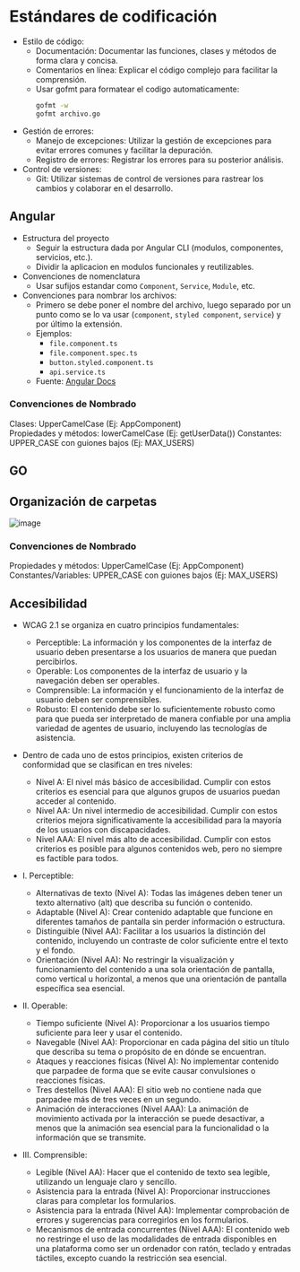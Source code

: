 # Estándares de codificación

- Estilo de código:
  - Documentación: Documentar las funciones, clases y métodos de forma clara y concisa.
  - Comentarios en línea: Explicar el código complejo para facilitar la comprensión.
  - Usar gofmt para formatear el codigo automaticamente:
    ```bash
    gofmt -w
    gofmt archivo.go
    ```
- Gestión de errores:
  - Manejo de excepciones: Utilizar la gestión de excepciones para evitar errores comunes y facilitar la depuración.
  - Registro de errores: Registrar los errores para su posterior análisis.
- Control de versiones:
  - Git: Utilizar sistemas de control de versiones para rastrear los cambios y colaborar en el desarrollo.

## Angular

- Estructura del proyecto
  - Seguir la estructura dada por Angular CLI (modulos, componentes, servicios, etc.).
  - Dividir la aplicacion en modulos funcionales y reutilizables.
- Convenciones de nomenclatura
  - Usar sufijos estandar como `Component`, `Service`, `Module`, etc.
- Convenciones para nombrar los archivos:
  - Primero se debe poner el nombre del archivo, luego separado por un punto como se lo va usar (`component`, `styled component`, `service`) y por último la extensión.
  - Ejemplos:
    - `file.component.ts`
    - `file.component.spec.ts`
    - `button.styled.component.ts`
    - `api.service.ts`
  - Fuente: [Angular Docs](https://angular.dev/style-guide#file-structure-conventions)

### Convenciones de Nombrado

Clases: UpperCamelCase (Ej: AppComponent)  
 Propiedades y métodos: lowerCamelCase (Ej: getUserData())
Constantes: UPPER_CASE con guiones bajos (Ej: MAX_USERS)

## GO

## Organización de carpetas

![image](https://github.com/user-attachments/assets/f327f8a6-fad7-4f88-a8f9-72c01ee8b73b)

### Convenciones de Nombrado

Propiedades y métodos: UpperCamelCase (Ej: AppComponent)
Constantes/Variables: UPPER_CASE con guiones bajos (Ej: MAX_USERS)

## Accesibilidad

- WCAG 2.1 se organiza en cuatro principios fundamentales:

  - Perceptible: La información y los componentes de la interfaz de usuario deben presentarse a los usuarios de manera que puedan percibirlos.
  - Operable: Los componentes de la interfaz de usuario y la navegación deben ser operables.
  - Comprensible: La información y el funcionamiento de la interfaz de usuario deben ser comprensibles.
  - Robusto: El contenido debe ser lo suficientemente robusto como para que pueda ser interpretado de manera confiable por una amplia variedad de agentes de usuario, incluyendo las tecnologías de asistencia.

- Dentro de cada uno de estos principios, existen criterios de conformidad que se clasifican en tres niveles:
  - Nivel A: El nivel más básico de accesibilidad. Cumplir con estos criterios es esencial para que algunos grupos de usuarios puedan acceder al contenido.
  - Nivel AA: Un nivel intermedio de accesibilidad. Cumplir con estos criterios mejora significativamente la accesibilidad para la mayoría de los usuarios con discapacidades.
  - Nivel AAA: El nivel más alto de accesibilidad. Cumplir con estos criterios es posible para algunos contenidos web, pero no siempre es factible para todos.
- I. Perceptible:

  - Alternativas de texto (Nivel A): Todas las imágenes deben tener un texto alternativo (alt) que describa su función o contenido.
  - Adaptable (Nivel A): Crear contenido adaptable que funcione en diferentes tamaños de pantalla sin perder información o estructura.
  - Distinguible (Nivel AA): Facilitar a los usuarios la distinción del contenido, incluyendo un contraste de color suficiente entre el texto y el fondo.
  - Orientación (Nivel AA): No restringir la visualización y funcionamiento del contenido a una sola orientación de pantalla, como vertical u horizontal, a menos que una orientación de pantalla específica sea esencial.

- II. Operable:

  - Tiempo suficiente (Nivel A): Proporcionar a los usuarios tiempo suficiente para leer y usar el contenido.
  - Navegable (Nivel AA): Proporcionar en cada página del sitio un título que describa su tema o propósito de en dónde se encuentran.
  - Ataques y reacciones físicas (Nivel A): No implementar contenido que parpadee de forma que se evite causar convulsiones o reacciones físicas.
  - Tres destellos (Nivel AAA): El sitio web no contiene nada que parpadee más de tres veces en un segundo.
  - Animación de interacciones (Nivel AAA): La animación de movimiento activada por la interacción se puede desactivar, a menos que la animación sea esencial para la funcionalidad o la información que se transmite.

- III. Comprensible:
  - Legible (Nivel AA): Hacer que el contenido de texto sea legible, utilizando un lenguaje claro y sencillo.
  - Asistencia para la entrada (Nivel A): Proporcionar instrucciones claras para completar los formularios.
  - Asistencia para la entrada (Nivel AA): Implementar comprobación de errores y sugerencias para corregirlos en los formularios.
  - Mecanismos de entrada concurrentes (Nivel AAA): El contenido web no restringe el uso de las modalidades de entrada disponibles en una plataforma como ser un ordenador con ratón, teclado y entradas táctiles, excepto cuando la restricción sea esencial.
